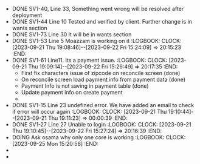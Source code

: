 - DONE SV1-40, Line 33, Something went wrong will be resolved after deployment
- DONE SV1-44 Line 10 Tested and verified by client. Further change is in wants section
- DONE SV1-73 Line 30 It will be in wants section
- DONE SV1-53 Line 5 Moazzam is working on it
  :LOGBOOK:
  CLOCK: [2023-09-21 Thu 19:08:46]--[2023-09-22 Fri 15:24:09] =>  20:15:23
  :END:
- DONE SV1-61 Line11. Its a payment issue.
  :LOGBOOK:
  CLOCK: [2023-09-21 Thu 19:09:14]--[2023-09-22 Fri 15:26:49] =>  20:17:35
  :END:
	- First fix characters issue of zipcode on reconcile screen (done)
	- On reconcile screen load payment info from payment data (done)
	- Payment Info is not saving in payment table (done)
	- Update payment info on create payment
	-
- DONE SV1-15 Line 23 undefined error. We have added an email to check if error will occur again
  :LOGBOOK:
  CLOCK: [2023-09-21 Thu 19:10:44]--[2023-09-21 Thu 19:11:23] =>  00:00:39
  :END:
- DONE SV1-27 Line 27 Unable to login
  :LOGBOOK:
  CLOCK: [2023-09-21 Thu 19:10:45]--[2023-09-22 Fri 15:27:24] =>  20:16:39
  :END:
- DOING Ask osama why only one core is working
  :LOGBOOK:
  CLOCK: [2023-09-25 Mon 15:20:58]
  :END:
-
-